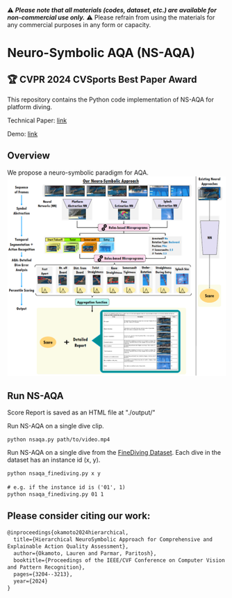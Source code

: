 ⚠️ ***Please note that all materials (codes, dataset, etc.) are available for non-commercial use only.*** ⚠️ Please refrain from using the materials for any commercial purposes in any form or capacity.

# Neuro-Symbolic AQA (NS-AQA) 
## 🏆 CVPR 2024 CVSports Best Paper Award
This repository contains the Python code implementation of NS-AQA for platform diving.

Technical Paper: [link](https://arxiv.org/abs/2403.13798)

Demo: [link](https://huggingface.co/spaces/X-NS/NSAQA)

## Overview
We propose a neuro-symbolic paradigm for AQA.
![NS-AQA Concept](teaser_fig.png)

## Run NS-AQA
Score Report is saved as an HTML file at "./output/"

Run NS-AQA on a single dive clip.
```
python nsaqa.py path/to/video.mp4
```
Run NS-AQA on a single dive from the [FineDiving Dataset](https://github.com/xujinglin/FineDiving). Each dive in the dataset has an instance id (x, y).
```
python nsaqa_finediving.py x y

# e.g. if the instance id is ('01', 1)
python nsaqa_finediving.py 01 1
```

## Please consider citing our work:
```
@inproceedings{okamoto2024hierarchical,
  title={Hierarchical NeuroSymbolic Approach for Comprehensive and Explainable Action Quality Assessment},
  author={Okamoto, Lauren and Parmar, Paritosh},
  booktitle={Proceedings of the IEEE/CVF Conference on Computer Vision and Pattern Recognition},
  pages={3204--3213},
  year={2024}
}
```
